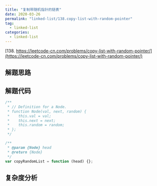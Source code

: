 ```yaml
---
title: "复制带随机指针的链表"
date: 2020-03-26
permalink: "linked-list/138.copy-list-with-random-pointer"
tag:
  - linked-list
categories:
  - linked-list
---
```


[138. https://leetcode-cn.com/problems/copy-list-with-random-pointer/](https://leetcode-cn.com/problems/copy-list-with-random-pointer/)

## 解题思路

## 解题代码

```js
/**
 * // Definition for a Node.
 * function Node(val, next, random) {
 *    this.val = val;
 *    this.next = next;
 *    this.random = random;
 * };
 */

/**
 * @param {Node} head
 * @return {Node}
 */
var copyRandomList = function (head) {};
```

## 复杂度分析
